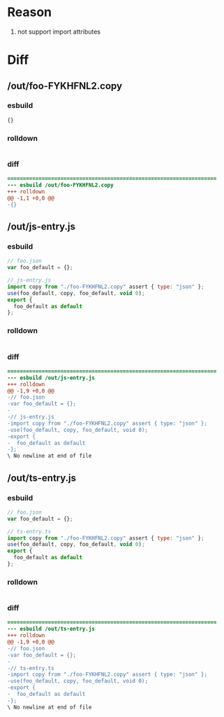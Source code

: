 # Reason
1. not support import attributes
# Diff
## /out/foo-FYKHFNL2.copy
### esbuild
```js
{}
```
### rolldown
```js

```
### diff
```diff
===================================================================
--- esbuild	/out/foo-FYKHFNL2.copy
+++ rolldown	
@@ -1,1 +0,0 @@
-{}

```
## /out/js-entry.js
### esbuild
```js
// foo.json
var foo_default = {};

// js-entry.js
import copy from "./foo-FYKHFNL2.copy" assert { type: "json" };
use(foo_default, copy, foo_default, void 0);
export {
  foo_default as default
};
```
### rolldown
```js

```
### diff
```diff
===================================================================
--- esbuild	/out/js-entry.js
+++ rolldown	
@@ -1,9 +0,0 @@
-// foo.json
-var foo_default = {};
-
-// js-entry.js
-import copy from "./foo-FYKHFNL2.copy" assert { type: "json" };
-use(foo_default, copy, foo_default, void 0);
-export {
-  foo_default as default
-};
\ No newline at end of file

```
## /out/ts-entry.js
### esbuild
```js
// foo.json
var foo_default = {};

// ts-entry.ts
import copy from "./foo-FYKHFNL2.copy" assert { type: "json" };
use(foo_default, copy, foo_default, void 0);
export {
  foo_default as default
};
```
### rolldown
```js

```
### diff
```diff
===================================================================
--- esbuild	/out/ts-entry.js
+++ rolldown	
@@ -1,9 +0,0 @@
-// foo.json
-var foo_default = {};
-
-// ts-entry.ts
-import copy from "./foo-FYKHFNL2.copy" assert { type: "json" };
-use(foo_default, copy, foo_default, void 0);
-export {
-  foo_default as default
-};
\ No newline at end of file

```